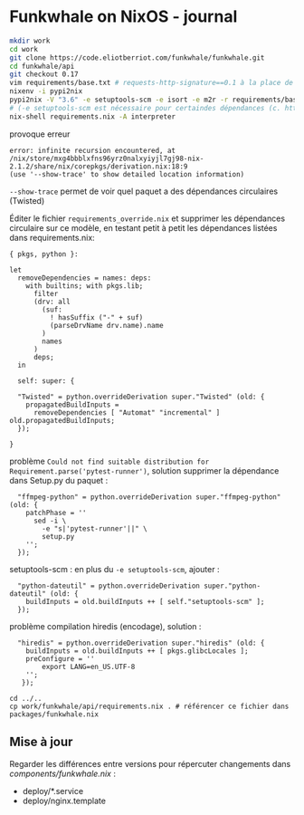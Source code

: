# Funkwhale on NixOS - journal

```bash
mkdir work
cd work 
git clone https://code.eliotberriot.com/funkwhale/funkwhale.git
cd funkwhale/api
git checkout 0.17
vim requirements/base.txt # requests-http-signature==0.1 à la place de git+https://github.com/EliotBerriot/requests-http-signature.git@signature-header-support
nixenv -i pypi2nix
pypi2nix -V "3.6" -e setuptools-scm -e isort -e m2r -r requirements/base.txt -E "postgresql libffi openssl openldap cyrus_sasl pkgconfig libjpeg openjpeg zlib libtiff freetype lcms2 libwebp tcl"
# (-e setuptools-scm est nécessaire pour certaindes dépendances (c. https://github.com/garbas/pypi2nix/issues/217)) tester avec:
nix-shell requirements.nix -A interpreter

```
provoque erreur 
```
error: infinite recursion encountered, at /nix/store/mxg4bbblxfns96yrz0nalxyiyjl7gj98-nix-2.1.2/share/nix/corepkgs/derivation.nix:18:9
(use '--show-trace' to show detailed location information)
```
`--show-trace` permet de voir quel paquet a des dépendances circulaires (Twisted)

Éditer le fichier `requirements_override.nix` et supprimer les dépendances circulaire sur ce modèle, en testant petit à petit les dépendances listées dans requirements.nix:

```
{ pkgs, python }:

let 
  removeDependencies = names: deps:
    with builtins; with pkgs.lib;
      filter
      (drv: all
        (suf:
          ! hasSuffix ("-" + suf)
          (parseDrvName drv.name).name
        )
        names
      )
      deps;
  in 

  self: super: {

  "Twisted" = python.overrideDerivation super."Twisted" (old: {
    propagatedBuildInputs =
      removeDependencies [ "Automat" "incremental" ] old.propagatedBuildInputs;
  });

}
```

problème `Could not find suitable distribution for Requirement.parse('pytest-runner')`, solution supprimer la dépendance dans Setup.py du paquet :

```
  "ffmpeg-python" = python.overrideDerivation super."ffmpeg-python" (old: {
    patchPhase = ''
      sed -i \
        -e "s|'pytest-runner'||" \
        setup.py
    '';
  });

```

setuptools-scm : en plus du `-e setuptools-scm`, ajouter :

```
  "python-dateutil" = python.overrideDerivation super."python-dateutil" (old: {
    buildInputs = old.buildInputs ++ [ self."setuptools-scm" ];
  });
```


problème compilation hiredis (encodage), solution : 
```
  "hiredis" = python.overrideDerivation super."hiredis" (old: {
    buildInputs = old.buildInputs ++ [ pkgs.glibcLocales ];
    preConfigure = ''
        export LANG=en_US.UTF-8
    '';
   });

```

```
cd ../..
cp work/funkwhale/api/requirements.nix . # référencer ce fichier dans packages/funkwhale.nix
```

## Mise à jour

Regarder les différences entre versions pour répercuter changements dans _components/funkwhale.nix_ :
- deploy/*.service
- deploy/nginx.template
